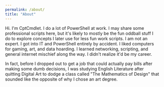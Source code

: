 ```yaml
---
permalink: /about/
title: "About"
---
```


Hi. I'm CptCmdlet. I do a lot of PowerShell at work. I may share some professional scripts here, but it's likely to mostly be the fun oddball stuff I do to explore concepts I later use for less fun work scripts. I am not an expert. I got into IT and PowerShell entirely by accident. I liked computers for gaming, art, and data hoarding. I learned networking, scripting, and general internet mischief along the way. I didn't realize it'd be my career. 

In fact, before I dropped out to get a job that could actually pay bills after making some dumb decisions, I was studying English Literature after quitting Digital Art to dodge a class called "The Mathematics of Design" that sounded like the opposite of why I chose an art degree. 